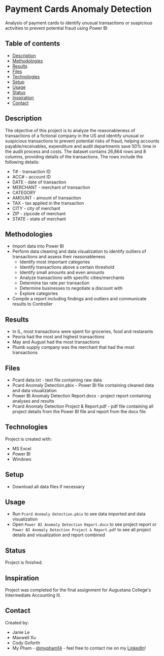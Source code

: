 # Payment Cards Anomaly Detection
Analysis of payment cards to identify unusual transactions or suspicious activities to prevent potential fraud using Power BI

## Table of contents
* [Description](#description)
* [Methodologies](#methodologies)
* [Results](#results)
* [Files](#files)
* [Technologies](#technologies)
* [Setup](#setup)
* [Usage](#usage)
* [Status](#status)
* [Inspiration](#inspiration)
* [Contact](#contact)

## Description
The objective of this project is to analyze the reasonableness of transactions of a fictional company in the US and identify unusual or suspicious transactions to prevent potential risks of fraud, helping accounts payable/receivables, expenditure and audit departments save 50% time in the audit process and costs. The dataset contains 26,864 rows and 8 columns, providing details of the transactions. The rows include the following details:
* T# - transaction ID
* ACC# - account ID
* DATE - date of transaction
* MERCHANT - merchant of transaction
* CATEGORY
* AMOUNT - amount of transaction
* TAX - tax applied in the transaction
* CITY - city of merchant
* ZIP - zipcode of merchant
* STATE - state of merchant

## Methodologies
* Import data into Power BI
* Perform data cleaning and data visualization to identify outliers of transactions and assess their reasonableness
  * Identify most important categories
  * Identify transactions above a certain threshold
  * Identify small amounts and even amounts
  * Analyze transactions with specific cities/merchants
  * Determine tax rate per transaction
  * Determine businesses to negotiate a discount with
  * Explore categories
* Compile a report including findings and outliers and communicate results to Controller

## Results
* In IL, most transactions were spent for groceries, food and restarants
* Peoria had the most and highest transactions
* May and August had the most transactions
* Plumb supply company was the merchant that had the most transactions

## Files
* Pcard data.txt - text file containing raw data
* Pcard Anomaly Detection.pbix - Power BI file containing cleaned data and data visualization
* Power BI Anomaly Detection Report.docx - project report containing analyses and results 
* Pcard Anomaly Detection Project & Report.pdf - pdf file containing all project details from the Power BI file and report from the docx file

## Technologies
Project is created with:
* MS Excel
* Power BI
* Windows

## Setup
* Download all data files if necessary

## Usage
* Run `Pcard Anomaly Detection.pbix` to see data imported and data visualization
* Open `Power BI Anomaly Detection Report.docx` to see project report or `Power BI Anomaly Detection Project & Report.pdf` to see all project details and visualization and report combined

## Status
Project is finished.

## Inspiration
Project was completed for the final assignment for Augustana College's Intermediate Accounting III.

## Contact
Created by:
* Janie Le
* Maxwell Xu
* Cody Goforth
* My Pham - [@mypham14](https://github.com/mypham14/) - feel free to contact me on my [LinkedIn](https://www.linkedin.com/in/mytrapham)!

